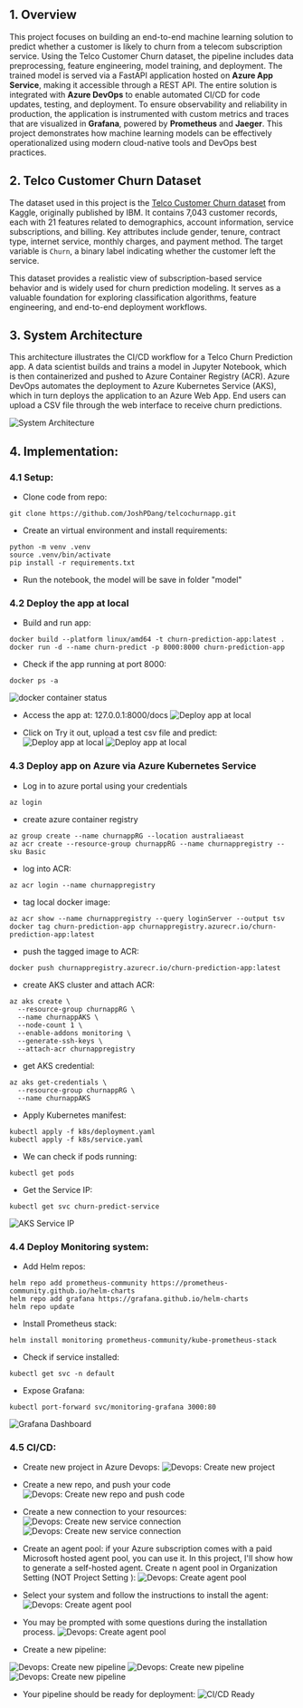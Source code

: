 
## 1. Overview

This project focuses on building an end-to-end machine learning solution to predict whether a customer is likely to churn from a telecom subscription service. Using the Telco Customer Churn dataset, the pipeline includes data preprocessing, feature engineering, model training, and deployment. The trained model is served via a FastAPI application hosted on **Azure App Service**, making it accessible through a REST API. The entire solution is integrated with **Azure DevOps** to enable automated CI/CD for code updates, testing, and deployment. To ensure observability and reliability in production, the application is instrumented with custom metrics and traces that are visualized in **Grafana**, powered by **Prometheus** and **Jaeger**. This project demonstrates how machine learning models can be effectively operationalized using modern cloud-native tools and DevOps best practices.

## 2. Telco Customer Churn Dataset
The dataset used in this project is the [Telco Customer Churn dataset](https://www.kaggle.com/datasets/blastchar/telco-customer-churn) from Kaggle, originally published by IBM. It contains 7,043 customer records, each with 21 features related to demographics, account information, service subscriptions, and billing. Key attributes include gender, tenure, contract type, internet service, monthly charges, and payment method. The target variable is `Churn`, a binary label indicating whether the customer left the service.

This dataset provides a realistic view of subscription-based service behavior and is widely used for churn prediction modeling. It serves as a valuable foundation for exploring classification algorithms, feature engineering, and end-to-end deployment workflows.

## 3. System Architecture

This architecture illustrates the CI/CD workflow for a Telco Churn Prediction app. A data scientist builds and trains a model in Jupyter Notebook, which is then containerized and pushed to Azure Container Registry (ACR). Azure DevOps automates the deployment to Azure Kubernetes Service (AKS), which in turn deploys the application to an Azure Web App. End users can upload a CSV file through the web interface to receive churn predictions.

![System Architecture](img/System_Architecture.png)

## 4. Implementation:

### 4.1 Setup:

- Clone code from repo:
```
git clone https://github.com/JoshPDang/telcochurnapp.git
```

- Create an virtual environment and install requirements:
```
python -m venv .venv
source .venv/bin/activate
pip install -r requirements.txt
```
- Run the notebook, the model will be save in folder "model"

### 4.2 Deploy the app at local

- Build and run app:

```
docker build --platform linux/amd64 -t churn-prediction-app:latest .
docker run -d --name churn-predict -p 8000:8000 churn-prediction-app
```
- Check if the app running at port 8000:

```
docker ps -a
```
![docker container status](img/check_docker_container_status.png)

- Access the app at: 127.0.0.1:8000/docs
![Deploy app at local](img/deploy_app_local_1.png)

- Click on Try it out, upload a test csv file and predict:
![Deploy app at local](img/deploy_app_local_2.png)
![Deploy app at local](img/deploy_app_local_3.png)


### 4.3 Deploy app on Azure via Azure Kubernetes Service

- Log in to azure portal using your credentials
```
az login
```

- create azure container registry
``` 
az group create --name churnappRG --location australiaeast
az acr create --resource-group churnappRG --name churnappregistry --sku Basic
```

- log into ACR:

```
az acr login --name churnappregistry
```
- tag local docker image:

```
az acr show --name churnappregistry --query loginServer --output tsv
docker tag churn-prediction-app churnappregistry.azurecr.io/churn-prediction-app:latest
```
- push the tagged image to ACR:

```
docker push churnappregistry.azurecr.io/churn-prediction-app:latest
```
- create AKS cluster and attach ACR:

```
az aks create \
  --resource-group churnappRG \
  --name churnappAKS \
  --node-count 1 \
  --enable-addons monitoring \
  --generate-ssh-keys \
  --attach-acr churnappregistry
```

- get AKS credential:
```
az aks get-credentials \
  --resource-group churnappRG \
  --name churnappAKS
```
- Apply Kubernetes manifest:

```
kubectl apply -f k8s/deployment.yaml
kubectl apply -f k8s/service.yaml
```
- We can check if pods running:

```
kubectl get pods
```

- Get the Service IP:

```
kubectl get svc churn-predict-service
```
![AKS Service IP](img/aks_get_service_ip.png)

### 4.4 Deploy Monitoring system:

- Add Helm repos:
```
helm repo add prometheus-community https://prometheus-community.github.io/helm-charts
helm repo add grafana https://grafana.github.io/helm-charts
helm repo update
```

- Install Prometheus stack:
```
helm install monitoring prometheus-community/kube-prometheus-stack
```
- Check if service installed:
```
kubectl get svc -n default
```

- Expose Grafana:
```
kubectl port-forward svc/monitoring-grafana 3000:80
```
![Grafana Dashboard](img/grafana_dashboards_node.png)

### 4.5 CI/CD:
- Create new project in Azure Devops:
![Devops: Create new project](img/devops_create_new_project.png)
- Create a new repo, and push your code
![Devops: Create new repo and push code](img/devops_create_new_repo.png)
- Create a new connection to your resources:
![Devops: Create new service connection](img/devops_create_service_connection_1.png)
![Devops: Create new service connection](img/devops_create_service_connection_2.png)
- Create an agent pool: if your Azure subscription comes with a paid Microsoft hosted agent pool, you can use it. In this project, I'll show how to generate a self-hosted agent. Create n agent pool in Organization Setting (NOT Project Setting ):
![Devops: Create agent pool](img/devops_create_agent_pool_1.png)
- Select your system and follow the instructions to install the agent:
![Devops: Create agent pool](img/devops_create_agent_pool_2.png)
- You may be prompted with some questions during the installation process.
![Devops: Create agent pool](img/devops_create_agent_pool_3.png)

- Create a new pipeline:

![Devops: Create new pipeline](img/devops_create_new_pipeline_1.png)
![Devops: Create new pipeline](img/devops_create_new_pipeline_2.png)
![Devops: Create new pipeline](img/devops_create_new_pipeline_3.png)

- Your pipeline should be ready for deployment:
![CI/CD Ready](img/devops_pipeline_ready.png)